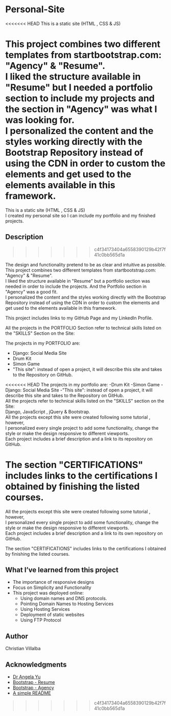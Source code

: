 # Personal-Site
<<<<<<< HEAD
This is a static site (HTML , CSS &amp; JS)

This project combines two different templates from startbootstrap.com: "Agency" & "Resume". \
I liked the structure available in "Resume" but I needed a portfolio section to include my projects and the section in "Agency" was what I was looking for.\
I personalized the content and the styles working directly with the Bootstrap Repository instead of using the CDN in order to custom the elements and get used to the elements available in this framework.
=======
This is a static site (HTML , CSS &amp; JS)      
I created my personal site so I can include my portfolio and my finished projects.     
   

## Description
>>>>>>> c4f34173404a6558390129b42f7f41c0bb565d1a

The design and functionality pretend to be as clear and intuitive as possible.     
This project combines two different templates from startbootstrap.com: "Agency" & "Resume".       
I liked the structure available in "Resume" but a portfolio section was needed in order to include the projects. And the Portfolio section in "Agency" was a good fit.     
I personalized the content and the styles working directly with the Bootstrap Repository instead of using the CDN in order to custom the elements and get used to the elements available in this framework.      

This project includes links to my GitHub Page and my LinkedIn Profile.     

All the projects in the PORTFOLIO Section refer to technical skills listed on the "SKILLS" Section on the Site:   
 
The projects in my PORTFOLIO are:  
* Django: Social Media Site  
* Drum Kit  
* Simon Game  
* "This site": instead of open a project, it will describe this site and takes to the Repository on GitHub.  

<<<<<<< HEAD
The projects in my portfolio are:
-Drum Kit
-Simon Game
-Django: Social Media Site
-"This site": instead of open a project, it will describe this site and takes to the Repository on GitHub.\
All the projects refer to technical skills listed on the "SKILLS" section on the Site:\
Django, JavaScript , jQuery & Bootstrap.\
All the projects except this site were created following some tutorial , however,\
I personalized every single project to add some functionality, change the style or make the design responsive to different viewports.\
Each project includes a brief description and a link to its repository on GitHub.

The section "CERTIFICATIONS" includes links to the certifications I obtained by finishing the listed courses.
=======
All the projects except this site were created following some tutorial , however,  
I personalized every single project to add some functionality, change the style or make the design responsive to different viewports.  
Each project includes a brief description and a link to its own repository on GitHub.

The section "CERTIFICATIONS" includes links to the certifications I obtained by finishing the listed courses.

## What I’ve learned from this project

* The importance of responsive designs  
* Focus on Simplicity and Functionality
* This project was deployed online:
    * Using domain names and DNS protocols.
    * Pointing Domain Names to Hosting Services
    * Using Hosting Services
    * Deployment of static websites
    * Using FTP Protocol


## Author

Christian Villalba

## Acknowledgments
* [Dr Angela Yu](https://www.udemy.com/course/the-complete-web-development-bootcamp/)
* [Bootstrap - Resume](https://startbootstrap.com/previews/resume)
* [Bootstrap - Agency](https://startbootstrap.com/previews/agency)
* [A simple README](https://gist.github.com/DomPizzie/7a5ff55ffa9081f2de27c315f5018afc)

>>>>>>> c4f34173404a6558390129b42f7f41c0bb565d1a
